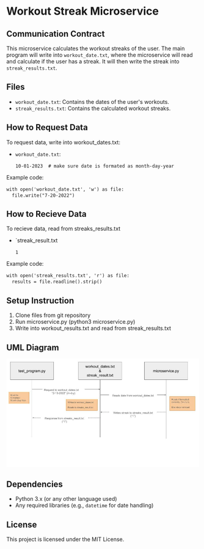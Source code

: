 # Workout Streak Microservice

## Communication Contract

This microservice calculates the workout streaks of the user. The main program will write into `workout_date.txt`, where the microservice will read and calculate if the user has a streak. It will then write the streak into `streak_results.txt`.

## Files

- `workout_date.txt`: Contains the dates of the user's workouts.
- `streak_results.txt`: Contains the calculated workout streaks.

## How to Request Data

To request data, write into workout_dates.txt:

- `workout_date.txt`:

  ```
  10-01-2023  # make sure date is formated as month-day-year
  ```

Example code:

```
with open('workout_date.txt', 'w') as file:
  file.write("7-20-2022")
```

## How to Recieve Data

To recieve data, read from streaks_results.txt

- `streak_result.txt

  ```
  1
  ```

Example code:

```
with open('streak_results.txt', 'r') as file:
  results = file.readline().strip()
```

## Setup Instruction

1. Clone files from git repository
2. Run microservice.py (python3 microservice.py)
3. Write into workout_results.txt and read from streak_results.txt

## UML Diagram

![DIAGRAM](<./UML%20Diagram (2).jpg>)

## Dependencies

- Python 3.x (or any other language used)
- Any required libraries (e.g., `datetime` for date handling)

## License

This project is licensed under the MIT License.

